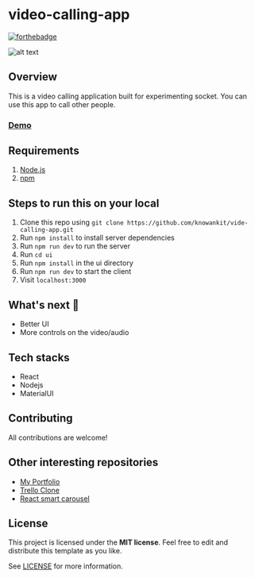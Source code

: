 # video-calling-app

[![forthebadge](https://forthebadge.com/images/badges/built-with-love.svg)](https://forthebadge.com)

![alt text](https://github.com/[knowankit]/[video-calling-app]/blob/[develop]/demo.png)

## Overview

This is a video calling application built for experimenting socket. You can use this app to call other people.

### [Demo](https://video-calling-app-git.netlify.app)

## Requirements

1. [Node.js](https://nodejs.org/)
2. [npm](https://www.npmjs.com/)

## Steps to run this on your local

1. Clone this repo using `git clone https://github.com/knowankit/vide-calling-app.git`
2. Run `npm install` to install server dependencies
3. Run `npm run dev` to run the server
4. Run `cd ui`
5. Run `npm install` in the ui directory
6. Run `npm run dev` to start the client
7. Visit `localhost:3000`

## What's next 🚀

- Better UI
- More controls on the video/audio

## Tech stacks

- React
- Nodejs
- MaterialUI
## Contributing

All contributions are welcome!

## Other interesting repositories

- [My Portfolio](https://github.com/knowankit/knowankit.com)
- [Trello Clone](https://github.com/knowankit/trello-clone)
- [React smart carousel](https://github.com/knowankit/react-smart-carousel)
## License

This project is licensed under the **MIT license**. Feel free to edit and distribute this template as you like.

See [LICENSE](LICENSE) for more information.
